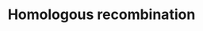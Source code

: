 ---
annotations:
- id: PW:0000202
  parent: regulatory pathway
  type: Pathway Ontology
  value: homologous recombination pathway of double-strand break repair
authors:
- MaintBot
- Thomas
- Khanspers
- Christine Chichester
- Eweitz
description: 'Homologous recombination, also known as general recombination, is a
  type of genetic recombination in which nucleotide sequences are exchanged between
  two similar or identical strands of DNA.  Source: [[wikipedia:Homologous_recombination|Wikipedia]]'
last-edited: 2021-05-25
organisms:
- Danio rerio
redirect_from:
- /index.php/Pathway:WP1362
- /instance/WP1362
revision: null
schema-jsonld:
- '@context': https://schema.org/
  '@id': https://wikipathways.github.io/pathways/WP1362.html
  '@type': Dataset
  creator:
    '@type': Organization
    name: WikiPathways
  description: 'Homologous recombination, also known as general recombination, is
    a type of genetic recombination in which nucleotide sequences are exchanged between
    two similar or identical strands of DNA.  Source: [[wikipedia:Homologous_recombination|Wikipedia]]'
  keywords:
  - ATM
  - POLD3
  - RAD50
  - brca2
  - mre11a
  - pold1
  - pold2
  - rad51
  - rad52
  - rad54b
  - rpa1
  - si:dkey-28b4.7
  - zgc:194152
  license: CC0
  name: Homologous recombination
seo: CreativeWork
title: Homologous recombination
wpid: WP1362
---